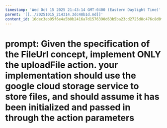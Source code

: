 ```yaml
---
timestamp: 'Wed Oct 15 2025 21:43:14 GMT-0400 (Eastern Daylight Time)'
parent: '[[../20251015_214314.3dc48b1d.md]]'
content_id: 16dec3eb95f6e4a5b0b2416a7d1576390d63b5ba23cd2725d8c476c8d0fd51b8
---
```


# prompt: Given the specification of the FileUrl concept, implement ONLY the uploadFile action. your implementation should use the google cloud storage service to store files, and should assume it has been initialized and passed in through the action parameters
